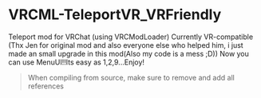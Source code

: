 # VRCML-TeleportVR_VRFriendly
Teleport mod for VRChat (using VRCModLoader) Currently VR-compatible (Thx Jen for original mod and also everyone else who helped him, i just made an small upgrade in this mod(Also my code is a mess ;D))
Now you can use MenuUI!!Its easy as 1,2,9...Enjoy!
> When compiling from source, make sure to remove and add all references
